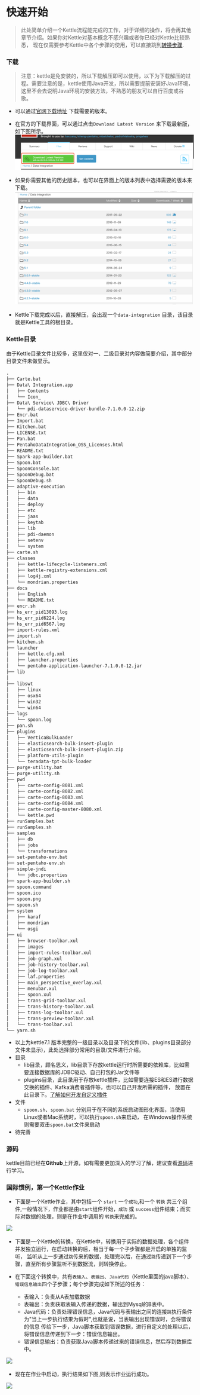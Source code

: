 # 快速开始

> 此处简单介绍一个Kettle流程能完成的工作，对于详细的操作，将会再其他章节介绍。如果你对Kettle对基本概念不感兴趣或者你已经对Kettle比较熟悉，
现在仅需要参考Kettle中各个步骤的使用，可以直接跳到[转换步骤](/transformationStep.md).

### 下载
>注意：kettle是免安装的，所以下载解压即可以使用，以下为下载解压的过程。需要注意的是，kettle使用Java开发，所以需要提前安装好Java环境，
这里不会去说明Java环境的安装方法，不熟悉的朋友可以自行百度或谷歌。

- 可以通过[官网下载地址](https://sourceforge.net/projects/pentaho/files/Data%20Integration/) 下载需要的版本。

- 在官方的下载界面，可以通过点击```Download Latest Version``` 来下载最新版，如下图所示。
![最新版](image/latest.png)

- 如果你需要其他的历史版本，也可以在界面上的版本列表中选择需要的版本来下载。
![版本列表](image/kettle-download-list.png)

- Kettle下载完成以后，直接解压，会出现一个```data-integration``` 目录，该目录就是Kettle工具的根目录。

### Kettle目录

由于Kettle目录文件比较多，这里仅对一、二级目录对内容做简要介绍，其中部分目录文件未做显示。
```
.
├── Carte.bat
├── Data\ Integration.app
│   ├── Contents
│   └── Icon_
├── Data\ Service\ JDBC\ Driver
│   └── pdi-dataservice-driver-bundle-7.1.0.0-12.zip
├── Encr.bat
├── Import.bat
├── Kitchen.bat
├── LICENSE.txt
├── Pan.bat
├── PentahoDataIntegration_OSS_Licenses.html
├── README.txt
├── Spark-app-builder.bat
├── Spoon.bat
├── SpoonConsole.bat
├── SpoonDebug.bat
├── SpoonDebug.sh
├── adaptive-execution
│   ├── bin
│   ├── data
│   ├── deploy
│   ├── etc
│   ├── jaas
│   ├── keytab
│   ├── lib
│   ├── pdi-daemon
│   ├── setenv
│   └── system
├── carte.sh
├── classes
│   ├── kettle-lifecycle-listeners.xml
│   ├── kettle-registry-extensions.xml
│   ├── log4j.xml
│   └── mondrian.properties
├── docs
│   ├── English
│   └── README.txt
├── encr.sh
├── hs_err_pid13093.log
├── hs_err_pid6224.log
├── hs_err_pid6567.log
├── import-rules.xml
├── import.sh
├── kitchen.sh
├── launcher
│   ├── kettle.cfg.xml
│   ├── launcher.properties
│   └── pentaho-application-launcher-7.1.0.0-12.jar
├── lib
│   
├── libswt
│   ├── linux
│   ├── osx64
│   ├── win32
│   └── win64
├── logs
│   └── spoon.log
├── pan.sh
├── plugins
│   ├── VerticaBulkLoader
│   ├── elasticsearch-bulk-insert-plugin
│   ├── elasticsearch-bulk-insert-plugin.zip
│   ├── platform-utils-plugin
│   └── teradata-tpt-bulk-loader
├── purge-utility.bat
├── purge-utility.sh
├── pwd
│   ├── carte-config-8081.xml
│   ├── carte-config-8082.xml
│   ├── carte-config-8083.xml
│   ├── carte-config-8084.xml
│   ├── carte-config-master-8080.xml
│   └── kettle.pwd
├── runSamples.bat
├── runSamples.sh
├── samples
│   ├── db
│   ├── jobs
│   └── transformations
├── set-pentaho-env.bat
├── set-pentaho-env.sh
├── simple-jndi
│   └── jdbc.properties
├── spark-app-builder.sh
├── spoon.command
├── spoon.ico
├── spoon.png
├── spoon.sh
├── system
│   ├── karaf
│   ├── mondrian
│   └── osgi
├── ui
│   ├── browser-toolbar.xul
│   ├── images
│   ├── import-rules-toolbar.xul
│   ├── job-graph.xul
│   ├── job-history-toolbar.xul
│   ├── job-log-toolbar.xul
│   ├── laf.properties
│   ├── main_perspective_overlay.xul
│   ├── menubar.xul
│   ├── spoon.xul
│   ├── trans-grid-toolbar.xul
│   ├── trans-history-toolbar.xul
│   ├── trans-log-toolbar.xul
│   ├── trans-preview-toolbar.xul
│   └── trans-toolbar.xul
└── yarn.sh

```
- 以上为kettle7.1 版本完整的一级目录以及目录下的文件(lib、plugins目录部分文件未显示)，此处选择部分常用的目录/文件进行介绍。
- 目录
    - lib目录，顾名思义，lib目录下存放kettle运行时所需要的依赖库，比如需要连接数据库的JDBC驱动、自己打包的Jar文件等
    - plugins目录，此目录用于存放kettle插件，比如需要连接ES和ES进行数据交换的插件、Kafka消费者插件等，也可以自己开发所需的插件，
    放置在此目录下。[了解如何开发自定义插件]()
- 文件
    - ```spoon.sh```、```spoon.bat``` 分别用于在不同的系统启动图形化界面，当使用Linux或者Mac系统时，可以执行```spoon.sh```来启动，
    在Windows操作系统则需要双击```spoon.bat```文件来启动
- 待完善

### 源码
kettle目前已经在**Github**上开源，如有需要更加深入的学习了解，建议查看[源码](https://github.com/pentaho/pentaho-kettle)进行学习。

### 国际惯例，第一个Kettle作业

- 下面是一个Kettle作业，其中包括一个 ```start``` 一个```成功```,和一个 ```转换``` 共三个组件,一般情况下，作业都是由```start```组件开始，```成功``` 或
```success```组件结束；而实际对数据的处理，则是在作业中调用的 ```转换```来完成的。

![](image/first-job.png)

- 下面是一个Kettle的转换，在Kettle中，转换用于实际的数据处理，各个组件并发独立运行，在启动转换的后，相当于每一个子步骤都是开启的单独的监听，
监听从上一步通过```跳```传来的数据，处理完以后，在通过```跳```传递到下一个步骤，直至所有步骤监听不到数据流，则转换停止。

- 在下面这个转换中，共有```表输入```、```表输出```、```Java代码```（Kettle里面的java脚本）、```错误信息输出```四个子步骤；每个步骤完成如下所述的任务：
    - 表输入：负责从A表加载数据
    - 表输出：负责获取表输入传递的数据，输出到Mysql的B表中。
    - Java代码：负责处理错误信息，Java代码与表输出之间的连接```跳```执行条件为"当上一步执行结果为假时",也就是说，当表输出出现错误时，会将错误的信息
    传给下一步，Java脚本获取到错误数据，进行自定义的处理以后，将错误信息传递到下一步：错误信息输出。
    - 错误信息输出：负责获取Java脚本传递过来的错误信息，然后存到数据库中。

![](image/first-tran.png)

- 现在在作业中启动，执行结果如下图,则表示作业运行成功。

![](image/first-job-result.png)

